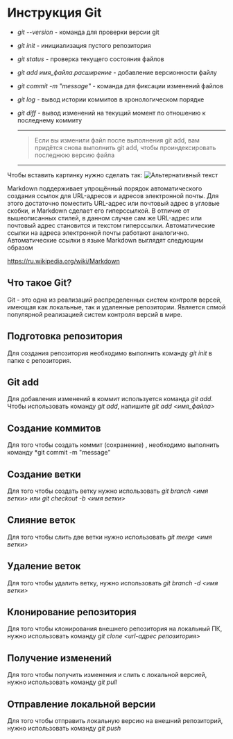 # Инструкция Git

* *git --version* - команда для проверки версии git

* *git init* - инициализация пустого репозитория

* *git status* - проверка текущего состояния файлов

* *git add имя_файла.расширение* - добавление версионности файлу

* *git commit -m "message"* - команда для фиксации изменений файлов

* *git log* - вывод истории коммитов в хронологическом порядке

* *git diff* - вывод изменений на текущий момент по отношению к последнему коммиту
  
  ***

  >Если вы изменили файл после выполнения git add, вам придётся снова выполнить git add, чтобы проиндексировать последнюю версию файла

  ***

Чтобы вставить картинку нужно сделать так:
![Альтернативный текст](https://www.hostinger.com.ua/rukovodstva/wp-content/uploads/sites/8/2017/04/osnovnye-git-komandy.png)

Markdown поддерживает упрощённый порядок автоматического создания ссылок для URL-адресов и адресов электронной почты. Для этого достаточно поместить URL-адрес или почтовый адрес в угловые скобки, и Markdown сделает его гиперссылкой. В отличие от вышеописанных стилей, в данном случае сам же URL-адрес или почтовый адрес становится и текстом гиперссылки. Автоматические ссылки на адреса электронной почты работают аналогично. Автоматические ссылки в языке Markdown выглядят следующим образом

<https://ru.wikipedia.org/wiki/Markdown>

## Что такое Git?

Git - это одна из реализаций распределенных систем контроля версей, имеющая как локальные, так и удаленные репозитории. Является спмой популярной реализацией систем контроля версий в мире.


##  Подготовка репозитория

Для создания репозитория необходимо выполнить команду *git init* в папке с репозитория.

## Git add

Для добавления изменений в коммит используется команда *git add*. Чтобы использовать команду *git add*, напишите *git add <имя_файла>*

## Создание коммитов

Для того чтобы создать коммит (сохранение) , необходимо выполнить команду *git commit -m "message"

## Создание ветки

Для того чтобы создать ветку нужно использовать *git branch <имя ветки>* или *git checkout -b <имя ветки>*

## Слияние веток

Для того чтобы слить две ветки нужно использовать *git merge <имя ветки>*

## Удаление веток

Для того чтобы удалить ветку, нужно использовать *git branch -d <имя ветки>* 

## Клонирование репозитория

Для того чтобы клонирования внешнего репозитория на локальный ПК, нужно использовать команду *git clone <url-адрес репозитория>*

## Получение изменений

Для того чтобы получить изменения и слить с локальной версией, нужно использовать команду *git pull*

## Отправление локальной версии

Для того чтобы отправить локальную версию на внешний репозиторий, нужно использовать команду *git push*